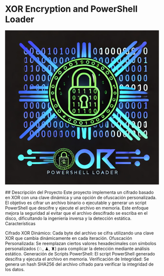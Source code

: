 
# XOR Encryption and PowerShell Loader

<p align="center">
  <img src="/assets/banner.jpg">
</p>
## Descripción del Proyecto
Este proyecto implementa un cifrado basado en XOR con una clave dinámica y una opción de ofuscación personalizada. El objetivo es cifrar un archivo binario o ejecutable y generar un script PowerShell que descifre y ejecute el archivo en memoria. Este enfoque mejora la seguridad al evitar que el archivo descifrado se escriba en el disco, dificultando la ingeniería inversa y la detección estática.
Características

Cifrado XOR Dinámico: Cada byte del archivo se cifra utilizando una clave XOR que cambia dinámicamente en cada iteración.
Ofuscación Personalizada: Se reemplazan ciertos valores hexadecimales con símbolos personalizados (♘, ♟, ♜) para complicar la detección mediante análisis estático.
Generación de Scripts PowerShell: El script PowerShell generado descifra y ejecuta el archivo en memoria.
Verificación de Integridad: Se genera un hash SHA256 del archivo cifrado para verificar la integridad de los datos.
